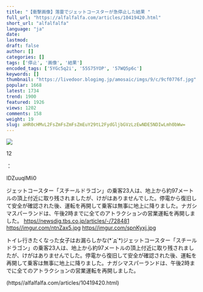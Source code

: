```yaml
---
title: "【衝撃画像】落雷でジェットコースターが急停止した結果 "
full_url: "https://alfalfalfa.com/articles/10419420.html"
short_url: "alfalfalfa"
language: "ja"
date: 
lastmod: 
draft: false
author: []
categories: []
tags: ['停止', '画像', '結果']
encoded_tags: ['5YGc5q2i', '55S75YOP', '57WQ5p6c']
keywords: []
thumbnail: "https://livedoor.blogimg.jp/amosaic/imgs/9/c/9cf0776f.jpg"
popular: 1668
latest: 1734
trend: 1900
featured: 1926
views: 1202
comments: 158
weight: 19
slug: aHR0cHMvL2FsZmFsZmFsZmEuY29tL2FydGljbGVzLzEwNDE5NDIwLmh0bWw=
---
```


![](https://livedoor.blogimg.jp/amosaic/imgs/9/c/9cf0776f.jpg)

<div><p class='res_info'><p class='res_num'>12</p>：<p class='res_name'></p><p class='res_matome'><p class='res_id'>IDZuuqlMli0</p></p></p> ジェットコースター「スチールドラゴン」の乗客23人は、地上から約97メートルの頂上付近に取り残されましたが、けがはありませんでした。停電から復旧して安全が確認された後、運転を再開して乗客は無事に地上に降りました。ナガシマスパーランドは、午後2時までに全てのアトラクションの営業運転を再開しました。 <a href='https//newsdig.tbs.co.jp/articles/-/728481' target='_blank' rel='nofollow'>https//newsdig.tbs.co.jp/articles/-/728481</a> <a href='https//imgur.com/ntnZax5.jpg' target='_blank' rel='nofollow'>https//imgur.com/ntnZax5.jpg</a> <a href='https//imgur.com/spnKyxj.jpg' target='_blank' rel='nofollow'>https//imgur.com/spnKyxj.jpg</a><p>トイレ行きたくなった女子はお漏らしかな(*´д`*)ジェットコースター「スチールドラゴン」の乗客23人は、地上から約97メートルの頂上付近に取り残されましたが、けがはありませんでした。停電から復旧して安全が確認された後、運転を再開して乗客は無事に地上に降りました。ナガシマスパーランドは、午後2時までに全てのアトラクションの営業運転を再開しました。</p></div>

(https//alfalfalfa.com/articles/10419420.html)
